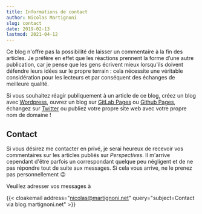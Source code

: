 ```yaml
---
title: Informations de contact
author: Nicolas Martignoni
slug: contact
date: 2019-02-13
lastmod: 2021-04-12
---
```


Ce blog n'offre pas la possibilité de laisser un commentaire à la fin des articles. Je préfère en effet que les réactions prennent la forme d’une autre publication, car je pense que les gens écrivent mieux lorsqu'ils doivent défendre leurs idées sur le propre terrain : cela nécessite une véritable considération pour les lecteurs et par conséquent des échanges de meilleure qualité.

Si vous souhaitez réagir publiquement à un article de ce blog, créez un blog avec [Wordpress][wp], ouvrez un blog sur [GitLab Pages][gitlab] ou [Github Pages][github], échangez sur [Twitter][twitter] ou publiez votre propre site web avec votre propre nom de domaine !

## Contact

Si vous désirez me contacter en privé, je serai heureux de recevoir vos commentaires sur les articles publiés sur _Perspectives_. Il m'arrive cependant d'être parfois un correspondant quelque peu négligent et de ne pas répondre tout de suite aux messages. Si cela vous arrive, ne le prenez pas personnellement 😉

Veuillez adresser vos messages à

{{< cloakemail address="nicolas@martignoni.net" query="subject=Contact via blog.martignoni.net" >}}

 [wp]: https://wordpress.com/
 [gitlab]: https://about.gitlab.com/stages-devops-lifecycle/pages/
 [github]: https://pages.github.com/
 [twitter]: https://twitter.com/nmartignoni

<!--more-->
